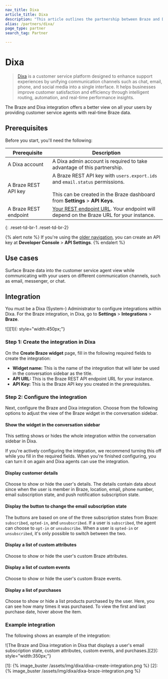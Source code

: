 ```yaml
---
nav_title: Dixa
article_title: Dixa
description: "This article outlines the partnership between Braze and Dixa."
alias: /partners/dixa/
page_type: partner
search_tag: Partner

---
```


# Dixa

> [Dixa](https://www.dixa.com/) is a customer service platform designed to enhance support experiences by unifying communication channels such as chat, email, phone, and social media into a single interface. It helps businesses improve customer satisfaction and efficiency through intelligent routing, automation, and real-time performance insights.

The Braze and Dixa integration offers a better view on all your users by providing customer service agents with real-time Braze data.

## Prerequisites

Before you start, you'll need the following:

| Prerequisite          | Description                                                                                                                                                       |
|-----------------------|-------------------------------------------------------------------------------------------------------------------------------------------------------------------|
| A Dixa account        | A Dixa admin account is required to take advantage of this partnership.                                                                                           |
| A Braze REST API key  | A Braze REST API key with `users.export.ids` and `email.status` permissions.<br><br> This can be created in the Braze dashboard from **Settings** > **API Keys**. |
| A Braze REST endpoint | [Your REST endpoint URL]({{site.baseurl}}/developer_guide/rest_api/basics/#endpoints). Your endpoint will depend on the Braze URL for your instance.              |
{: .reset-td-br-1 .reset-td-br-2}

{% alert note %}
If you're using the [older navigation]({{site.baseurl}}/navigation), you can create an API key at **Developer Console** > **API Settings**.
{% endalert %}

## Use cases

Surface Braze data into the customer service agent view while communicating with your users on different communication channels, such as email, messenger, or chat.

## Integration

You must be a Dixa (System-) Administrator to configure integrations within Dixa. For the Braze integration, in Dixa, go to **Settings** > **Integrations** > **Braze**.

![][1]{: style="width:450px;"}

### Step 1: Create the integration in Dixa

On the **Create Braze widget** page, fill in the following required fields to create the integration:

- **Widget name:** This is the name of the integration that will later be used in the conversation sidebar as the title.
- **API URL:** This is the Braze REST API endpoint URL for your instance.
- **API Key:** This is the Braze API key you created in the prerequisites.

### Step 2: Configure the integration

Next, configure the Braze and Dixa integration. Choose from the following options to adjust the view of the Braze widget in the conversation sidebar.

#### Show the widget in the conversation sidebar

This setting shows or hides the whole integration within the conversation sidebar in Dixa. 

If you're actively configuring the integration, we recommend turning this off while you fill in the required fields. When you're finished configuring, you can turn it on again and Dixa agents can use the integration.

#### Display customer details

Choose to show or hide the user's details. The details contain data about since when the user is member in Braze, location, email, phone number, email subscription state, and push notification subscription state.

#### Display the button to change the email subscription state

The buttons are based on one of the three subscription states from Braze: `subscribed`, `opted-in`, and `unsubscribed`. If a user is `subscribed`, the agent can choose to `opt-in` or `unsubscribe`. When a user is `opted-in` or `unsubscribed`, it's only possible to switch between the two.

#### Display a list of custom attributes

Choose to show or hide the user's custom Braze attributes.

#### Display a list of custom events

Choose to show or hide the user's custom Braze events.

#### Display a list of purchases

Choose to show or hide a list products purchased by the user. Here, you can see how many times it was purchased. To view the first and last purchase date, hover above the item. 

### Example integration

The following shows an example of the integration:

![The Braze and Dixa integration in Dixa that displays a user's email subscription state, custom attributes, custom events, and purchases.][2]{: style="width:350px;"}

[1]: {% image_buster /assets/img/dixa/dixa-create-integration.png %}
[2]: {% image_buster /assets/img/dixa/dixa-braze-integration.png %}